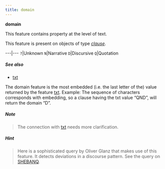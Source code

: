 ```yaml
---
title: domain
---
```


**domain**


This feature contains property at the level of text.

This feature is present on objects of type [*clause*](otype).

---|---
`?`|Unknown
`N`|Narrative
`D`|Discursive
`Q`|Quotation

##### See also

* [txt](txt)


The domain feature is the most embedded (i.e. the last letter of the) value returned by the feature [txt](txt).
Example: The sequence of characters corresponds with embedding, so a clause having the txt value “QND”, will return the domain “D”. 

##### Note
> The connection with [txt](txt) needs more clarification. 

##### Hint
> Here is a sophisticated query by Oliver Glanz that makes use of this
feature. It detects deviations in a discourse pattern. See the query
on [SHEBANQ]({{site.shebanq}}/hebrew/query?id=491).

